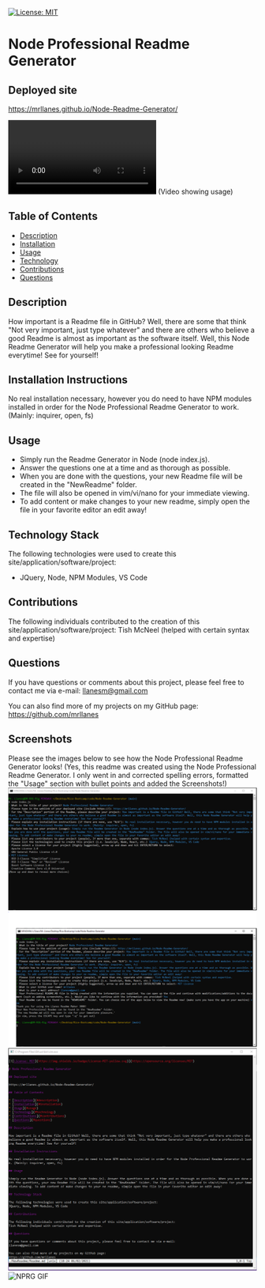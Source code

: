 [![License: MIT](https://img.shields.io/badge/License-MIT-yellow.svg)](https://opensource.org/licenses/MIT)

# Node Professional Readme Generator

## Deployed site

https://mrllanes.github.io/Node-Readme-Generator/

![NPRG Video](./assets/Llanes-Node-Readme-Generator-Video.mp4)
(Video showing usage)

## Table of Contents

- [Description](#description)
- [Installation](#installation)
- [Usage](#usage)
- [Technology](#technology)
- [Contributions](#contributions)
- [Questions](#questions)

## Description

How important is a Readme file in GitHub? Well, there are some that think "Not very important, just type whatever" and there are others who believe a good Readme is almost as important as the software itself. Well, this Node Readme Generator will help you make a professional looking Readme everytime! See for yourself!

## Installation Instructions

No real installation necessary, however you do need to have NPM modules installed in order for the Node Professional Readme Generator to work. (Mainly: inquirer, open, fs)

## Usage

- Simply run the Readme Generator in Node (node index.js).
- Answer the questions one at a time and as thorough as possible.
- When you are done with the questions, your new Readme file will be created in the "NewReadme" folder.
- The file will also be opened in vim/vi/nano for your immediate viewing.
- To add content or make changes to your new readme, simply open the file in your favorite editor an edit away!

## Technology Stack

The following technologies were used to create this site/application/software/project:

- JQuery, Node, NPM Modules, VS Code

## Contributions

The following individuals contributed to the creation of this site/application/software/project:
Tish McNeel (helped with certain syntax and expertise)

## Questions

If you have questions or comments about this project, please feel free to contact me via e-mail:
llanesm@gmail.com

You can also find more of my projects on my GitHub page:
https://github.com/mrllanes

## Screenshots

Please see the images below to see how the Node Professional Readme Generator looks!
(Yes, this readme was created using the Node Professional Readme Generator. I only went in and corrected spelling errors, formatted the "Usage" section with bullet points and added the Screenshots!)
![NPRG Image 1](./assets/readme-images/NRG-image1.PNG)
![NPRG Image 2](./assets/readme-images/NRG-image2.PNG)
![NPRG Image 3](./assets/readme-images/NRG-image3.PNG)
![NPRG GIF](./assets/readme-images/Llanes-Node-Readme-Generator-GIF.gif)
